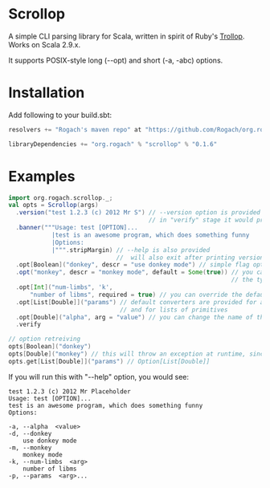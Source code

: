 Scrollop
========

A simple CLI parsing library for Scala, written in spirit of Ruby's [Trollop](http://trollop.rubyforge.org/). Works on Scala 2.9.x.

It supports POSIX-style long (--opt) and short (-a, -abc) options.

Installation
============

Add following to your build.sbt:

```scala
resolvers += "Rogach's maven repo" at "https://github.com/Rogach/org.rogach/raw/master/"

libraryDependencies += "org.rogach" % "scrollop" % "0.1.6"
```

Examples
========

```scala
import org.rogach.scrollop._;
val opts = Scrollop(args)
  .version("test 1.2.3 (c) 2012 Mr S") // --version option is provided for you
                                       // in "verify" stage it would print this message and exit
  .banner("""Usage: test [OPTION]...
            |test is an awesome program, which does something funny      
            |Options:
            |""".stripMargin) // --help is also provided
                              //  will also exit after printing version, banner, and options usage
  .opt[Boolean]("donkey", descr = "use donkey mode") // simple flag option
  .opt("monkey", descr = "monkey mode", default = Some(true)) // you can add the default option
                                                              // the type will be inferred
  .opt[Int]("num-limbs", 'k',
      "number of libms", required = true) // you can override the default short-option character
  .opt[List[Double]]("params") // default converters are provided for all primitives
                               // and for lists of primitives
  .opt[Double]("alpha", arg = "value") // you can change the name of the argument in "help" output
  .verify

// option retreiving
opts[Boolean]("donkey")
opts[Double]("monkey") // this will throw an exception at runtime, since the wrong type is requested
opts.get[List[Double]]("params") // Option[List[Double]]
```

If you will run this with "--help" option, you would see:

```
test 1.2.3 (c) 2012 Mr Placeholder
Usage: test [OPTION]...
test is an awesome program, which does something funny      
Options:

-a, --alpha  <value>
-d, --donkey  
    use donkey mode
-m, --monkey  
    monkey mode
-k, --num-limbs  <arg>
    number of libms
-p, --params  <arg>...
```